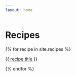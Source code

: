 ```yaml
---
layout: home
---
```

<h1>Recipes</h1>

<div class="recipe-list">
  {% for recipe in site.recipes %}
    <p class="recipe-preview">
      <a href="{{ recipe.url | relative_url }}">{{ recipe.title }}</a>
      <!-- {{ recipe.excerpt }} -->
    </p>
  {% endfor %}
</div>